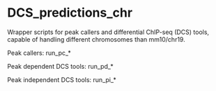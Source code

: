 # DCS_predictions_chr

Wrapper scripts for peak callers and differential ChIP-seq (DCS) tools, capable of handling different chromosomes than mm10/chr19.


Peak callers: run_pc_*

Peak dependent DCS tools: run_pd_*

Peak independent DCS tools: run_pi_*
